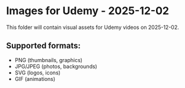 # Images for Udemy - 2025-12-02

This folder will contain visual assets for Udemy videos on 2025-12-02.

## Supported formats:
- PNG (thumbnails, graphics)
- JPG/JPEG (photos, backgrounds)
- SVG (logos, icons)
- GIF (animations)
